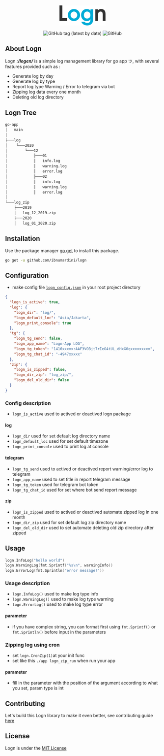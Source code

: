 <p align="center">
    <img src="logo.png" width="150"></img>
</p>

<div align="center">

![GitHub tag (latest by date)](https://img.shields.io/github/v/tag/ibnumardini/logn)
![GitHub](https://img.shields.io/github/license/ibnumardini/logn)

</div>

## About Logn

Logn <em><strong>:/logen/</strong></em> is a simple log management library for go app ツ, with several features provided such as :

- Generate log by day
- Generate log by type
- Report log type Warning / Error to telegram via bot
- Zipping log data every one month
- Deleting old log directory

## Logn Tree

```bash
go-app
│   main
│
├───log
│    └───2020
│        └───12
│            ├───01
│            │   info.log
│            │   warning.log
│            │   error.log
│            ├───02
│            │   info.log
│            │   warning.log
│            │   error.log
│
└───log_zip
    ├───2019
    │   log_12_2019.zip
    ├───2020
    │   log_01_2020.zip
```

## Installation

Use the package manager [go get](https://golang.org/cmd/go/#hdr-Download_and_install_packages_and_dependencies) to install this package.

```bash
go get -u github.com/ibnumardini/logn
```

## Configuration

- make config file [`logn_config.json`](https://github.com/ibnumardini/logn/blob/master/logn_config_sample.json) in your root project directory

```json
{
  "logn_is_active": true,
  "log": {
    "logn_dir": "log/",
    "logn_default_loc": "Asia/Jakarta",
    "logn_print_console": true
  },
  "tg": {
    "logn_tg_send": false,
    "logn_app_name": "Logn-App LOG",
    "logn_tg_token": "1416xxxxx:AAF3VOBjt7rIeO4tUL_dHxG0qxxxxxxxxx",
    "logn_tg_chat_id": "-4947xxxxx"
  },
  "zip": {
    "logn_is_zipped": false,
    "logn_dir_zip": "log_zip/",
    "logn_del_old_dir": false
  }
}
```

### Config description

- `logn_is_active` used to actived or deactived logn package

#### log

- `logn_dir` used for set default log directory name
- `logn_default_loc` used for set default timezone
- `logn_print_console` used to print log at console

#### telegram

- `logn_tg_send` used to actived or deactived report warning/error log to telegram
- `logn_app_name` used to set title in report telegram message
- `logn_tg_token` used for telegram bot token
- `logn_tg_chat_id` used for set where bot send report message

#### zip

- `logn_is_zipped` used to actived or deactived automate zipped log in one month
- `logn_dir_zip` used for set default log zip directory name
- `logn_del_old_dir` used to set automate deleting old zip directory after zipped

## Usage

```go
logn.InfoLog("hello world")
logn.WarningLog(fmt.Sprintf("%s\n", warningInfo))
logn.ErrorLog(fmt.Sprintln("error message!"))
```

### Usage description

- `logn.InfoLog()` used to make log type info
- `logn.WarningLog()` used to make log type warning
- `logn.ErrorLog()` used to make log type error

#### parameter

- if you have complex string, you can format first using `fmt.Sprintf()` or `fmt.Sprintln()` before input in the parameters

### Zipping log using cron

- set `logn.CronZip(1)`at your init func
- set like this `./app logn_zip_run` when run your app

#### parameter

- fill in the parameter with the position of the argument according to what you set, param type is int

## Contributing

Let's build this Logn library to make it even better, see contributing guide [here](CONTRIBUTING.md)

## License

Logn is under the [MIT License](LICENSE.md)
